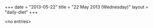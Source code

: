 +++
date = "2013-05-22"
title = "22 May 2013 (Wednesday)"
layout = "daily-diet"
+++


\<no entries\>

